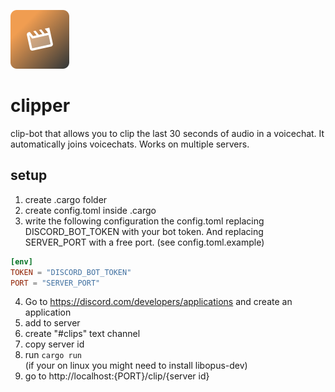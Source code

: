 ![Clipper](icon.png)

# clipper

clip-bot that allows you to clip the last 30 seconds of audio in a voicechat. It automatically joins voicechats. Works on multiple servers.

## setup

1. create .cargo folder
2. create config.toml inside .cargo
3. write the following configuration the config.toml replacing DISCORD_BOT_TOKEN with your bot token. And replacing SERVER_PORT with a free port. (see config.toml.example)

```toml
[env]
TOKEN = "DISCORD_BOT_TOKEN"
PORT = "SERVER_PORT"
```

4. Go to https://discord.com/developers/applications and create an application
5. add to server
6. create "#clips" text channel
7. copy server id
8. run `cargo run`<br>
   (if your on linux you might need to install libopus-dev)
9. go to http://localhost:{PORT}/clip/{server id}
